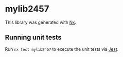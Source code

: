 # mylib2457

This library was generated with [Nx](https://nx.dev).

## Running unit tests

Run `nx test mylib2457` to execute the unit tests via [Jest](https://jestjs.io).
